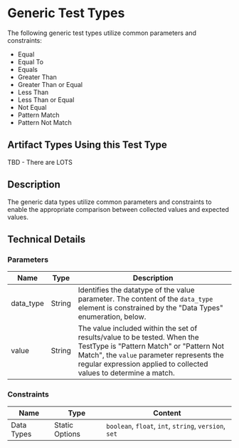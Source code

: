 # Generic Test Types

The following generic test types utilize common parameters and constraints:
- Equal
- Equal To
- Equals
- Greater Than
- Greater Than or Equal
- Less Than
- Less Than or Equal
- Not Equal
- Pattern Match
- Pattern Not Match


## Artifact Types Using this Test Type
TBD - There are LOTS

## Description
The generic data types utilize common parameters and constraints to enable the appropriate comparison between collected values and expected values.

## Technical Details
### Parameters
| Name                  |Type    | Description |
| ----------------------|--------| ----------- |
| data_type | String | Identifies the datatype of the value parameter.  The content of the `data_type` element is constrained by the "Data Types" enumeration, below. |
| value | String | The value included within the set of results/value to be tested.  When the TestType is "Pattern Match" or "Pattern Not Match", the `value` parameter represents the regular expression applied to collected values to determine a match. |

### Constraints
| Name       | Type           | Content     |
| -----------|----------------| ----------- |
| Data Types | Static Options | `boolean`, `float`, `int`, `string`, `version`, `set` |
